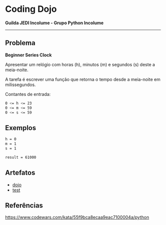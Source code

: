 # Coding Dojo

**Guilda JEDI Incolume - Grupo Python Incolume**

---

## Problema

**Beginner Series  Clock**

Apresentar  um relógio com horas (h), minutos (m) e segundos (s) deste a meia-noite.

A tarefa é escrever uma função que retorna o tempo desde a meia-noite em milissegundos.

Contantes de entrada:

```bash
0 <= h <= 23
0 <= m <= 59
0 <= s <= 59
```

## Exemplos

```bash
h = 0
m = 1
s = 1

result = 61000
```

## Artefatos

- [dojo](./dojo20220824.py)
- [test](./problema2.md)

## Referências

https://www.codewars.com/kata/55f9bca8ecaa9eac7100004a/python
